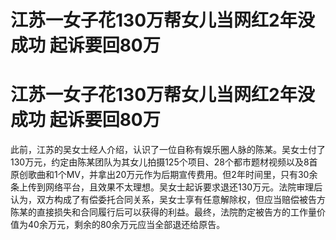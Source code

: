 # 江苏一女子花130万帮女儿当网红2年没成功 起诉要回80万

# 江苏一女子花130万帮女儿当网红2年没成功 起诉要回80万

此前，江苏的吴女士经人介绍，认识了一位自称有娱乐圈人脉的陈某。吴女士付了130万元，约定由陈某团队为其女儿拍摄125个项目、28个都市题材视频以及8首原创歌曲和1个MV，并拿出20万元作为后期宣传费用。但2年时间里，只有30余条上传到网络平台，且效果不太理想。吴女士起诉要求退还130万元。法院审理后认为，双方构成了有偿委托合同关系，吴女士享有任意解除权，但应当赔偿被告方陈某的直接损失和合同履行后可以获得的利益。最终，法院酌定被告方的工作量价值为40余万元，剩余的80余万元应当全部退还给原告。

